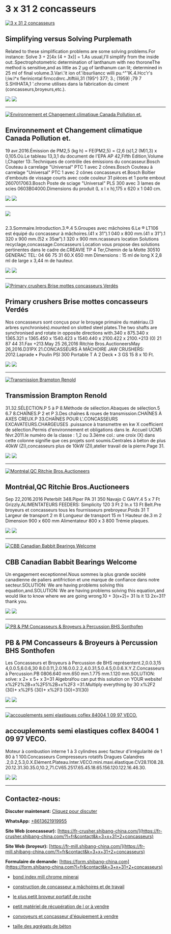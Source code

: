 # 3 x 31 2 concasseurs

<a href="https://swt.shibang-china.com/?l=fr&img&k=3+x+31+2+concasseurs" target="_blank">![3 x 31 2 concasseurs](http://static.shibang-china.com/all-800x300/1252.jpg)</a>

## Simplifying versus Solving Purplemath
Related to these simplification problems are some solving problems.For instance: Solve 3 + 2[4x (4 + 3x)] = 1.As usual,I&#39;ll simplify from the inside out:.Spectrophotometric determination of lanthanum with neo thoroneThe method is sensitive,and as little as 2 μg of lanthanum can lit; determined in 25 ml of final volume.3.Vari.&#39;it ion of.&#39;ibsurliancc willi pu.^&quot;&#39;IK.4.Hcc&#39;r&#39;s l;iw.l^x fierinicntal firnccdnrc.Jtiftiiii,31 (195^) 377; 3.; (1959) ;79 7 S.SHIHATA,1 &#39;.chrome utilises dans la fabrication du ciment (concasseurs,broyeurs,etc.).


<a href="https://whatsapp.shibangsoft.com/WhatsApp.php" target="_blank" title="WhatsApp">![](http://static.shibang-china.com/icon/whatsapp.png)</a> <a href="https://swt.shibang-china.com/?l=fr&icon&k=3+x+31+2+concasseurs" target="_blank">![](http://static.shibang-china.com/icon/chat-fr.png)</a>

---

<a href="https://swt.shibang-china.com/?l=fr&img&k=3+x+31+2+concasseurs" target="_blank">![Environnement et Changement climatique Canada Pollution et.](http://static.shibang-china.com/all-800x300/1351.jpg)</a>

## Environnement et Changement climatique Canada Pollution et.
19 avr.2016.Émission de PM2,5 (kg h) = FE(PM2,5) = (2,6 (s)1,2 (M)1,3) x 0,105.Où.Le tableau 13,3,1 du document de l&#39;EPA AP 42,Fifth Edition,Volume I,Chapter 13:.Techniques de contrôle des émissions du concasseur.Bosch Couteau à carrelage &quot;Universal&quot; PTC 1 avec 2 cônes.Bosch Couteau à carrelage &quot;Universal&quot; PTC 1 avec 2 cônes concasseurs et.Bosch Boîtier d&#39;embouts de vissage courts avec code couleur 31 pièces et 1 porte embout 2607017063.Bosch Poste de sciage &quot;Universal&quot; PLS 300 avec 3 lames de scies 0603B04000.Dimensions du produit (L x l x h),175 x 620 x 1 040 cm.


<a href="https://whatsapp.shibangsoft.com/WhatsApp.php" target="_blank" title="WhatsApp">![](http://static.shibang-china.com/icon/whatsapp.png)</a> <a href="https://swt.shibang-china.com/?l=fr&icon&k=3+x+31+2+concasseurs" target="_blank">![](http://static.shibang-china.com/icon/chat-fr.png)</a>

---

<a href="https://swt.shibang-china.com/?l=fr&img&k=3+x+31+2+concasseurs" target="_blank">![](http://static.shibang-china.com/all-800x300/219.jpg)</a>

## 
2.3.Sommaire.Introduction.3.®.4 5.Groupes avec mâchoires 6.Le ® LT106 est équipé du concasseur à mâchoires.(41 x 31”).1 040 x 800 mm.(41 x 31”).1 320 x 900 mm.(52 x 35œ”).1 320 x 900 mm.ncasseurs location Solutions recyclage,concassage.Concasseurs Location vous propose des solutions pertinentes dans le cadre de.CREAVIE TP 4 Ter,Chemin de la Motte 30510 GENERAC TEL: 04 66 75 31 60.X 650 mm Dimensions : 15 ml de long X 2,8 ml de large x 3,44 m de hauteur.


<a href="https://whatsapp.shibangsoft.com/WhatsApp.php" target="_blank" title="WhatsApp">![](http://static.shibang-china.com/icon/whatsapp.png)</a> <a href="https://swt.shibang-china.com/?l=fr&icon&k=3+x+31+2+concasseurs" target="_blank">![](http://static.shibang-china.com/icon/chat-fr.png)</a>

---

<a href="https://swt.shibang-china.com/?l=fr&img&k=3+x+31+2+concasseurs" target="_blank">![Primary crushers Brise mottes concasseurs Verdés](http://static.shibang-china.com/all-800x300/609.jpg)</a>

## Primary crushers Brise mottes concasseurs Verdés
Nos concasseurs sont conçus pour le broyage primaire du matériau.(3 arbres synchronisés).mounted on slotted steel plates.The two shafts are synchronised and rotate in opposite directions with.340 x 875.340 x 1365.321 x 1365.450 x 1540.423 x 1540.440 x 2100.422 x 2100.+213 (0) 21 87 44 31.Fax +213.May 25 26,2016 Ritchie Bros.AuctioneersMay 26,2016.D31PX 21.CONCASSEURS À MÂCHOIRE JAW CRUSHERS: 2012.Laprade • Poulin PSI 300 Portable T A 2 Deck • 3 GS 15 8 x 10 Ft.


<a href="https://whatsapp.shibangsoft.com/WhatsApp.php" target="_blank" title="WhatsApp">![](http://static.shibang-china.com/icon/whatsapp.png)</a> <a href="https://swt.shibang-china.com/?l=fr&icon&k=3+x+31+2+concasseurs" target="_blank">![](http://static.shibang-china.com/icon/chat-fr.png)</a>

---

<a href="https://swt.shibang-china.com/?l=fr&img&k=3+x+31+2+concasseurs" target="_blank">![Transmission Brampton Renold](http://static.shibang-china.com/all-800x300/704.jpg)</a>

## Transmission Brampton Renold
31.32.SÉLECTION.P 5 à P 8.Méthode de sélection.Abaques de sélection.5 6.7 8.CHAÎNES.P 2 et P 3.Des chaînes &amp; roues de transmission.CHAÎNES À AXES CREUX.P 33.CHAÎNES POUR L&#39;.CONCASSEURS EXCAVATEURS.CHARGEUSES .puissance à transmettre en kw X coefficient de sélection.Permis d&#39;environnement et obligations dans le. Accueil UCM5 févr.2011.le numéro de la classe : 1,2 ou 3.3ème col.: une croix (X) dans cette colonne signifie que ces projets sont soumis.Centrales à béton de plus 40kW (ZI),concasseurs plus de 10kW (ZI),atelier travail de la pierre.Page 31.


<a href="https://whatsapp.shibangsoft.com/WhatsApp.php" target="_blank" title="WhatsApp">![](http://static.shibang-china.com/icon/whatsapp.png)</a> <a href="https://swt.shibang-china.com/?l=fr&icon&k=3+x+31+2+concasseurs" target="_blank">![](http://static.shibang-china.com/icon/chat-fr.png)</a>

---

<a href="https://swt.shibang-china.com/?l=fr&img&k=3+x+31+2+concasseurs" target="_blank">![Montréal,QC Ritchie Bros.Auctioneers](http://static.shibang-china.com/all-800x300/373.jpg)</a>

## Montréal,QC Ritchie Bros.Auctioneers
Sep 22,2016.2016 Peterbilt 348.Piper PA 31 350 Navajo C GAVY.4 5 x 7 Ft Grizzly.ALIMENTATEURS FEEDERS: Simplicity 120 3 Ft 2 In.x 13 Ft Belt.Pre broyeurs et concasseurs tous les fournisseurs  prebroyeur.Poids 31 T Largeur de transport 2 m 8 Longueur de transport 15 m 1 Hauteur de.3 m 2 Dimension 900 x 600 mm Alimentateur 800 x 3 800 Trémie plaques.


<a href="https://whatsapp.shibangsoft.com/WhatsApp.php" target="_blank" title="WhatsApp">![](http://static.shibang-china.com/icon/whatsapp.png)</a> <a href="https://swt.shibang-china.com/?l=fr&icon&k=3+x+31+2+concasseurs" target="_blank">![](http://static.shibang-china.com/icon/chat-fr.png)</a>

---

<a href="https://swt.shibang-china.com/?l=fr&img&k=3+x+31+2+concasseurs" target="_blank">![CBB Canadian Babbit Bearings Welcome](http://static.shibang-china.com/all-800x300/983.jpg)</a>

## CBB Canadian Babbit Bearings Welcome
Un engagement exceptionnel.Nous sommes la plus grande société canadienne de paliers antifriction et une marque de confiance dans notre secteur.SOLUTION: We are having problems solving this equation,and.SOLUTION: We are having problems solving this equation,and would like to know where we are going wrong.10 + 3(x+2)= 31 Is it 13 2x=31? thank you.


<a href="https://whatsapp.shibangsoft.com/WhatsApp.php" target="_blank" title="WhatsApp">![](http://static.shibang-china.com/icon/whatsapp.png)</a> <a href="https://swt.shibang-china.com/?l=fr&icon&k=3+x+31+2+concasseurs" target="_blank">![](http://static.shibang-china.com/icon/chat-fr.png)</a>

---

<a href="https://swt.shibang-china.com/?l=fr&img&k=3+x+31+2+concasseurs" target="_blank">![PB &amp; PM Concasseurs &amp; Broyeurs à Percussion BHS Sonthofen](http://static.shibang-china.com/all-800x300/826.jpg)</a>

## PB &amp; PM Concasseurs &amp; Broyeurs à Percussion BHS Sonthofen
Les Concasseurs et Broyeurs à Percussion de BHS représentent.2,0.0.3,15 4,0.0.5,6.0.6,30 8.0.0.11,2.0.16.0.0.2.2,4.0.31,5.0.4.5,0.0.6.X.Y.Z.Concasseurs à Percussion.PB 0806.640 mm.650 mm.1.775 mm.1.120 mm.SOLUTION: solve: x 2+ x 5+ x 3=31 AlgebraYou can put this solution on YOUR website! x%2F2%2B+x%2F5%2B+x%2F3 =31.Multiply everything by 30 x%2F2 (30)+ x%2F5 (30)+ x%2F3 (30)=31(30)


<a href="https://whatsapp.shibangsoft.com/WhatsApp.php" target="_blank" title="WhatsApp">![](http://static.shibang-china.com/icon/whatsapp.png)</a> <a href="https://swt.shibang-china.com/?l=fr&icon&k=3+x+31+2+concasseurs" target="_blank">![](http://static.shibang-china.com/icon/chat-fr.png)</a>

---

<a href="https://swt.shibang-china.com/?l=fr&img&k=3+x+31+2+concasseurs" target="_blank">![accouplements semi elastiques coflex 84004 1 09 97 VECO.](http://static.shibang-china.com/all-800x300/253.jpg)</a>

## accouplements semi elastiques coflex 84004 1 09 97 VECO.
Moteur à combustion interne 1 à 3 cylindres avec facteur d&#39;irrégularité de 1 80 à 1 100.Concasseurs Compresseurs rotatifs Dragues Calandres .2,0.2,5.3,0.X.Elément.Plateau.Inter.VECO.mini.maxi.élastique.CV28.1108.28.20.12.31.30.35.0,10.2,71.CV65.2517.65.45.18.65.156.120.122.16.46.30.

<a href="https://whatsapp.shibangsoft.com/WhatsApp.php" target="_blank" title="WhatsApp">![](http://static.shibang-china.com/icon/whatsapp.png)</a> <a href="https://swt.shibang-china.com/?l=fr&icon&k=3+x+31+2+concasseurs" target="_blank">![](http://static.shibang-china.com/icon/chat-fr.png)</a>

---
## Contactez-nous:

**Discuter maintenant:** [Cliquez pour discuter](https://swt.shibang-china.com?l=fr&contact&k=3+x+31+2+concasseurs)

**WhatsApp:**  [+8613621919955](https://whatsapp.shibangsoft.com/WhatsApp.php)

**Site Web (concasseur):** [https://fr-crusher.shibang-china.com/](https://fr-crusher.shibang-china.com/?l=fr&contact&k=3+x+31+2+concasseurs)

**Site Web (broyeur):** [https://fr-mill.shibang-china.com/](https://fr-mill.shibang-china.com/?l=fr&contact&k=3+x+31+2+concasseurs)

**Formulaire de demande:** [https://form.shibang-china.com](https://form.shibang-china.com?l=fr&contact&k=3+x+31+2+concasseurs)

* [bond index mill chrome minerai](../26/bond%20index%20mill%20chrome%20minerai.md)

* [construction de concasseur a mâchoires et de travail](../32/construction%20de%20concasseur%20a%20m%C3%A2choires%20et%20de%20travail.md)

* [le plus petit broyeur portatif de roche](../34/le%20plus%20petit%20broyeur%20portatif%20de%20roche.md)

* [petit matériel de récupération de l or à vendre](../32/petit%20mat%C3%A9riel%20de%20r%C3%A9cup%C3%A9ration%20de%20l%20or%20%C3%A0%20vendre.md)

* [convoyeurs et concasseur d&#39;équipement à vendre](../39/convoyeurs%20et%20concasseur%20d%26%2339%3B%C3%A9quipement%20%C3%A0%20vendre.md)

* [taille des agrégats de béton](../34/taille%20des%20agr%C3%A9gats%20de%20b%C3%A9ton.md)